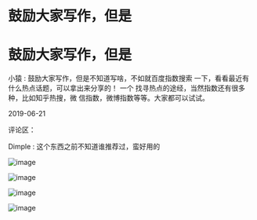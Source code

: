# 鼓励大家写作，但是

# 鼓励大家写作，但是

小猿 : 鼓励大家写作，但是不知道写啥，不如就百度指数搜索 一下，看看最近有什么热点话题，可以拿出来分享的！ 一个 找寻热点的途经，当然指数还有很多种，比如知乎热搜，微 信指数，微博指数等等。大家都可以试试。

2019-06-21

评论区：

Dimple : 这个东西之前不知道谁推荐过，蛮好用的

![image](img/Image_007.png)

![image](img/Image_008.png)

![image](img/Image_009.png)

![image](img/Image_010.png)
